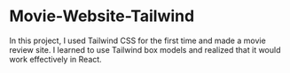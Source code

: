 # Movie-Website-Tailwind
In this project, I used Tailwind CSS for the first time and made a movie review site. I learned to use Tailwind box models and realized that it would work effectively in React.
